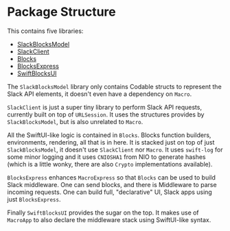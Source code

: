 #  Package Structure

This contains five libraries:

- [SlackBlocksModel](SlackBlocksModel/README.md)
- [SlackClient](SlackClient/README.md)
- [Blocks](Blocks/README.md)
- [BlocksExpress](BlocksExpress/README.md)
- [SwiftBlocksUI](SwiftBlocksUI/README.md)

The `SlackBlocksModel` library only contains Codable structs to represent the 
Slack API elements, it doesn't even have a dependency on `Macro`.

`SlackClient` is just a super tiny library to perform Slack API requests, 
currently built on top of `URLSession`. 
It uses the structures provides by `SlackBlocksModel`, but is also unrelated to
`Macro`.

All the SwiftUI-like logic is contained in `Blocks`. Blocks function builders, 
environments, rendering, all that is in here.
It is stacked just on top of just `SlackBlocksModel`, it doesn't use 
`SlackClient` nor `Macro`.
It uses `swift-log` for some minor logging and it uses `CNIOSHA1` from NIO to 
generate hashes (which is a little wonky, there are also `Crypto` 
implementations available).

`BlocksExpress` enhances `MacroExpress` so that `Blocks` can be used to build
Slack middleware. One can send blocks, and there is Middleware to parse incoming
requests.
One can build full, "declarative" UI, Slack apps using just `BlocksExpress`.

Finally `SwiftBlocksUI` provides the sugar on the top. It makes use of 
`MacroApp` to also declare the middleware stack using SwiftUI-like syntax.
